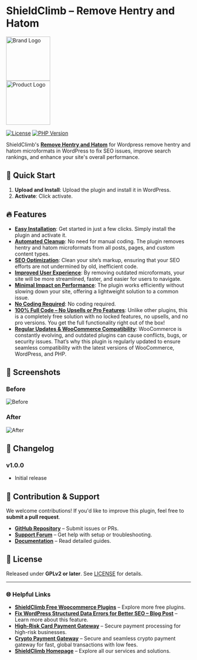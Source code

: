 # ShieldClimb – Remove Hentry and Hatom

<p align="left">
  <img src="https://shieldclimb.com/wp-content/uploads/2025/03/ShieldClimb-logo-with-name-500x200-1.png" alt="Brand Logo" width="120"><br>
  <img src="https://shieldclimb.com/wp-content/uploads/2025/04/shieldclimb-remove-hentry-and-hatom-logo.png" alt="Product Logo" width="120">
</p>

[![License](https://img.shields.io/badge/License-GPLv2%2B-blue)](https://www.gnu.org/licenses/old-licenses/gpl-2.0.html)
[![PHP Version](https://img.shields.io/badge/PHP-7.2+-blue)](https://www.php.net/)

ShieldClimb's **[Remove Hentry and Hatom](https://shieldclimb.com/free-woocommerce-plugins/remove-hentry-and-hatom/)** for Wordpress remove hentry and hatom microformats in WordPress to fix SEO issues, improve search rankings, and enhance your site's overall performance.

## 🚀 Quick Start

1. **Upload and Install**: Upload the plugin and install it in WordPress.
2. **Activate**: Click activate.

## 🔥 Features

- **[Easy Installation](https://shieldclimb.com/free-woocommerce-plugins/remove-hentry-and-hatom/)**: Get started in just a few clicks. Simply install the plugin and activate it.
- **[Automated Cleanup](https://shieldclimb.com/free-woocommerce-plugins/remove-hentry-and-hatom/)**: No need for manual coding. The plugin removes hentry and hatom microformats from all posts, pages, and custom content types.
- **[SEO Optimization](https://shieldclimb.com/free-woocommerce-plugins/remove-hentry-and-hatom/)**: Clean your site’s markup, ensuring that your SEO efforts are not undermined by old, inefficient code.
- **[Improved User Experience](https://shieldclimb.com/free-woocommerce-plugins/remove-hentry-and-hatom/)**: By removing outdated microformats, your site will be more streamlined, faster, and easier for users to navigate.
- **[Minimal Impact on Performance](https://shieldclimb.com/free-woocommerce-plugins/remove-hentry-and-hatom/)**: The plugin works efficiently without slowing down your site, offering a lightweight solution to a common issue.
- **[No Coding Required](https://shieldclimb.com/free-woocommerce-plugins/remove-hentry-and-hatom/)**: No coding required.  
- **[100% Full Code – No Upsells or Pro Features](https://shieldclimb.com/free-woocommerce-plugins/remove-hentry-and-hatom/)**: Unlike other plugins, this is a completely free solution with no locked features, no upsells, and no pro versions. You get the full functionality right out of the box!
- **[Regular Updates & WooCommerce Compatibility](https://shieldclimb.com/free-woocommerce-plugins/remove-hentry-and-hatom/)**: WooCommerce is constantly evolving, and outdated plugins can cause conflicts, bugs, or security issues. That’s why this plugin is regularly updated to ensure seamless compatibility with the latest versions of WooCommerce, WordPress, and PHP.

## 📸 Screenshots

### Before
![Before](https://shieldclimb.com/wp-content/uploads/2025/04/before.png)

### After
![After](https://shieldclimb.com/wp-content/uploads/2025/04/screenshot-2-5.png)

## 📜 Changelog

### v1.0.0
- Initial release

## 🤝 Contribution & Support

We welcome contributions! If you'd like to improve this plugin, feel free to **submit a pull request**.

- **[GitHub Repository](https://github.com/shieldclimb/remove-hentry-and-hatom/)** – Submit issues or PRs.
- **[Support Forum](https://shieldclimb.com/contact-us/)** – Get help with setup or troubleshooting.
- **[Documentation](https://shieldclimb.com/free-woocommerce-plugins/remove-hentry-and-hatom/)** – Read detailed guides.

## 📜 License

Released under **GPLv2 or later**. See [LICENSE](https://www.gnu.org/licenses/old-licenses/gpl-2.0.html) for details.

---
### 🌐 Helpful Links
- **[ShieldClimb Free Woocommerce Plugins](https://shieldclimb.com/free-woocommerce-plugins/)** – Explore more free plugins.
- **[Fix WordPress Structured Data Errors for Better SEO – Blog Post](https://shieldclimb.com/blog/fix-wordpress-structured-data-errors/)** – Learn more about this feature.
- **[High-Risk Card Payment Gateway](https://shieldclimb.com/high-risk-card-payment-gateway/)** – Secure payment processing for high-risk businesses.
- **[Crypto Payment Gateway](https://shieldclimb.com/crypto-payment-gateway/)** – Secure and seamless crypto payment gateway for fast, global transactions with low fees. 
- **[ShieldClimb Homepage](https://shieldclimb.com/)** – Explore all our services and solutions.
